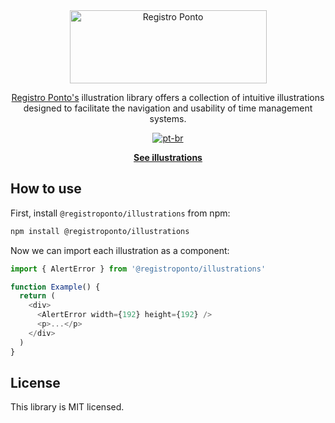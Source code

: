 <div align="center">
  <a href="https://registroponto.com.br/" target="_blank">
    <img alt="Registro Ponto" width="315" height="117" style="max-width: 100%" src="https://github.com/Registro-Ponto/rp-icons/assets/98567681/05358956-78db-4f61-905a-c60ff276dc8f">
  </a>
</div>

<p align="center">
  <a href="https://registroponto.com.br/" target="_blank">Registro Ponto's</a> illustration library offers a collection of intuitive illustrations<br /> designed to facilitate the navigation and usability of time management systems.
<p>

<div align="center">

  [![pt-br](https://img.shields.io/badge/lang-pt--br-green.svg)](https://github.com/Registro-Ponto/registro-ponto-libs/blob/main/rp-illustrations/README.pt-br.md)

</div>

<p align="center">
  <a href=""><strong>See illustrations</strong></a>
</p>

## How to use

First, install `@registroponto/illustrations` from npm:

```sh
npm install @registroponto/illustrations
```

Now we can import each illustration as a component:

```js
import { AlertError } from '@registroponto/illustrations'

function Example() {
  return (
    <div>
      <AlertError width={192} height={192} />
      <p>...</p>
    </div>
  )
}
```

## License

This library is MIT licensed.

